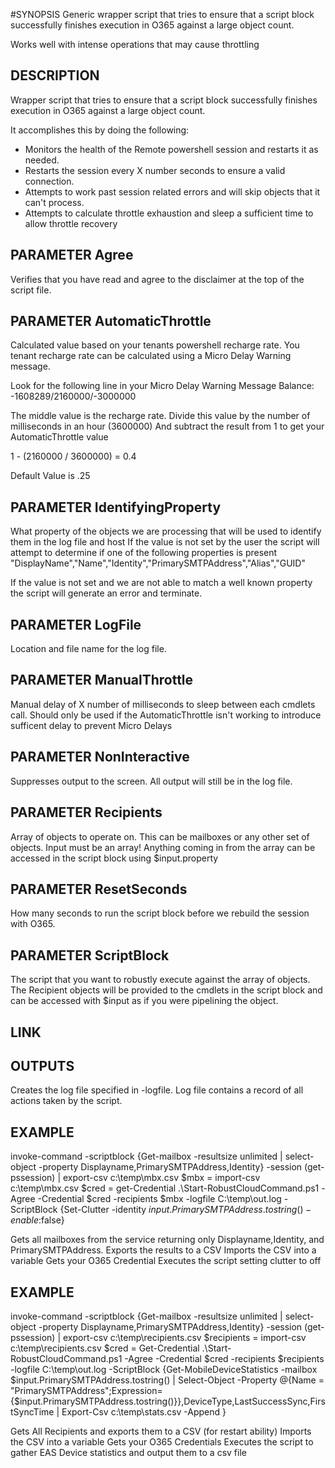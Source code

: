#SYNOPSIS
Generic wrapper script that tries to ensure that a script block successfully finishes execution in O365 against a large object count.

Works well with intense operations that may cause throttling

## DESCRIPTION
Wrapper script that tries to ensure that a script block successfully finishes execution in O365 against a large object count.

It accomplishes this by doing the following:
* Monitors the health of the Remote powershell session and restarts it as needed.
* Restarts the session every X number seconds to ensure a valid connection.
* Attempts to work past session related errors and will skip objects that it can't process.
* Attempts to calculate throttle exhaustion and sleep a sufficient time to allow throttle recovery

## PARAMETER Agree
Verifies that you have read and agree to the disclaimer at the top of the script file.

## PARAMETER AutomaticThrottle
Calculated value based on your tenants powershell recharge rate.
You tenant recharge rate can be calculated using a Micro Delay Warning message.

Look for the following line in your Micro Delay Warning Message
Balance: -1608289/2160000/-3000000 

The middle value is the recharge rate.
Divide this value by the number of milliseconds in an hour (3600000)
And subtract the result from 1 to get your AutomaticThrottle value

1 - (2160000 / 3600000) = 0.4

Default Value is .25

## PARAMETER IdentifyingProperty
What property of the objects we are processing that will be used to identify them in the log file and host
If the value is not set by the user the script will attempt to determine if one of the following properties is present
"DisplayName","Name","Identity","PrimarySMTPAddress","Alias","GUID"

If the value is not set and we are not able to match a well known property the script will generate an error and terminate.

## PARAMETER LogFile
Location and file name for the log file.

## PARAMETER ManualThrottle
Manual delay of X number of milliseconds to sleep between each cmdlets call.
Should only be used if the AutomaticThrottle isn't working to introduce sufficent delay to prevent Micro Delays

## PARAMETER NonInteractive
Suppresses output to the screen.  All output will still be in the log file.

## PARAMETER Recipients
Array of objects to operate on. This can be mailboxes or any other set of objects.
Input must be an array!
Anything coming in from the array can be accessed in the script block using $input.property

## PARAMETER ResetSeconds
How many seconds to run the script block before we rebuild the session with O365.

## PARAMETER ScriptBlock
The script that you want to robustly execute against the array of objects.  The Recipient objects will be provided to the cmdlets in the script block
and can be accessed with $input as if you were pipelining the object.

## LINK


## OUTPUTS
Creates the log file specified in -logfile.  Log file contains a record of all actions taken by the script.

## EXAMPLE
invoke-command -scriptblock {Get-mailbox -resultsize unlimited | select-object -property Displayname,PrimarySMTPAddress,Identity} -session (get-pssession) | export-csv c:\temp\mbx.csv
$mbx = import-csv c:\temp\mbx.csv
$cred = get-Credential
.\Start-RobustCloudCommand.ps1 -Agree -Credential $cred -recipients $mbx -logfile C:\temp\out.log -ScriptBlock {Set-Clutter -identity $input.PrimarySMTPAddress.tostring() -enable:$false}

Gets all mailboxes from the service returning only Displayname,Identity, and PrimarySMTPAddress.  Exports the results to a CSV
Imports the CSV into a variable
Gets your O365 Credential
Executes the script setting clutter to off

## EXAMPLE
invoke-command -scriptblock {Get-mailbox -resultsize unlimited | select-object -property Displayname,PrimarySMTPAddress,Identity} -session (get-pssession) | export-csv c:\temp\recipients.csv
$recipients = import-csv c:\temp\recipients.csv
$cred = Get-Credential
.\Start-RobustCloudCommand.ps1 -Agree -Credential $cred -recipients $recipients -logfile C:\temp\out.log -ScriptBlock {Get-MobileDeviceStatistics -mailbox $input.PrimarySMTPAddress.tostring() | Select-Object -Property @{Name = "PrimarySMTPAddress";Expression={$input.PrimarySMTPAddress.tostring()}},DeviceType,LastSuccessSync,FirstSyncTime | Export-Csv c:\temp\stats.csv -Append }

Gets All Recipients and exports them to a CSV (for restart ability)
Imports the CSV into a variable
Gets your O365 Credentials
Executes the script to gather EAS Device statistics and output them to a csv file
